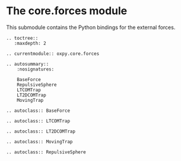 # The core.forces module

This submodule contains the Python bindings for the external forces.

```{eval-rst}
.. toctree::
   :maxdepth: 2

.. currentmodule:: oxpy.core.forces

.. autosummary::
    :nosignatures:

    BaseForce
    RepulsiveSphere
    LTCOMTrap
    LT2DCOMTrap
    MovingTrap
    
.. autoclass:: BaseForce

.. autoclass:: LTCOMTrap

.. autoclass:: LT2DCOMTrap

.. autoclass:: MovingTrap

.. autoclass:: RepulsiveSphere

```
